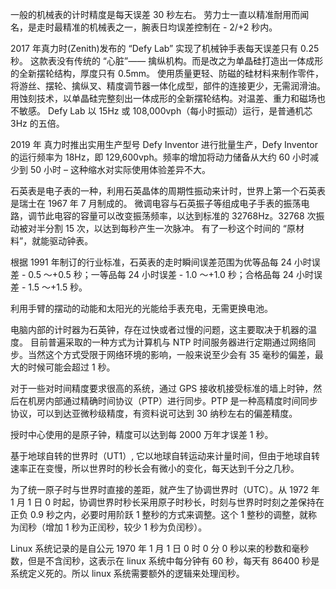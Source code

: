 一般的机械表的计时精度是每天误差 30 秒左右。
劳力士一直以精准耐用而闻名，是走时最精准的机械表之一，腕表日均误差控制在 - 2/+2 秒内。

2017 年真力时(Zenith)发布的 “Defy Lab” 实现了机械钟手表每天误差只有 0.25 秒。
这款表没有传统的 “心脏”—— 擒纵机构。而是改之为单晶硅打造出一体成形的全新摆轮结构，厚度只有 0.5mm。
使用质量更轻、防磁的硅材料来制作零件，将游丝、摆轮、擒纵叉、精度调节器一体化成型，部件的连接更少，无需润滑油。用蚀刻技术，以单晶硅完整刻出一体成形的全新摆轮结构。对温差、重力和磁场也不敏感。
Defy Lab 以 15Hz 或 108,000vph（每小时振动）运行，是普通机芯 3Hz 的五倍。

2019 年 真力时推出实用生产型号 Defy Inventor 进行批量生产，Defy Inventor 的运行频率为 18Hz，即 129,600vph。频率的增加将动力储备从大约 60 小时减少到 50 小时 – 这种缩水对实际使用体验差异不大。

石英表是电子表的一种，利用石英晶体的周期性振动来计时，世界上第一个石英表是瑞士在 1967 年 7 月制成的。
微调电容与石英振子等组成电子手表的振荡电路，调节此电容的容量可以改变振荡频率，以达到标准的 32768Hz。32768 次振动被对半分割 15 次，以达到每秒产生一次脉冲。 有了一秒这个时间的 “原材料”，就能驱动钟表。

根据 1991 年制订的行业标准，石英表的走时瞬间误差范围为优等品每 24 小时误差 - 0.5 ～+0.5 秒；一等品每 24 小时误差 - 1.0 ～+1.0 秒；合格品每 24 小时误差 - 1.5 ～+1.5 秒。

利用手臂的摆动的动能和太阳光的光能给手表充电，无需更换电池。

电脑内部的计时器为石英钟，存在过快或者过慢的问题，这主要取决于机器的温度。
目前普遍采取的一种方式为计算机与 NTP 时间服务器进行定期通过网络同步。当然这个方式受限于网络环境的影响，一般来说至少会有 35 毫秒的偏差，最大的时候可能会超过 1 秒。

对于一些对时间精度要求很高的系统，通过 GPS 接收机接受标准的墙上时钟，然后在机房内部通过精确时间协议（PTP）进行同步。PTP 是一种高精度时间同步协议，可以到达亚微秒级精度，有资料说可达到 30 纳秒左右的偏差精度。

授时中心使用的是原子钟，精度可以达到每 2000 万年才误差 1 秒。

基于地球自转的世界时（UT1）, 它以地球自转运动来计量时间，但由于地球自转速率正在变慢，所以世界时的秒长会有微小的变化，每天达到千分之几秒。

为了统一原子时与世界时直接的差距，就产生了协调世界时（UTC）。从 1972 年 1 月 1 日 0 时起，协调世界时秒长采用原子时秒长，时刻与世界时时刻之差保持在正负 0.9 秒之内，必要时用阶跃 1 整秒的方式来调整。这个 1 整秒的调整，就称为闰秒（增加 1 秒为正闰秒，较少 1 秒为负闰秒）。

Linux 系统记录的是自公元 1970 年 1 月 1 日 0 时 0 分 0 秒以来的秒数和毫秒数，但是不含闰秒，这表示在 linux 系统中每分钟有 60 秒，每天有 86400 秒是系统定义死的。所以 linux 系统需要额外的逻辑来处理闰秒。
